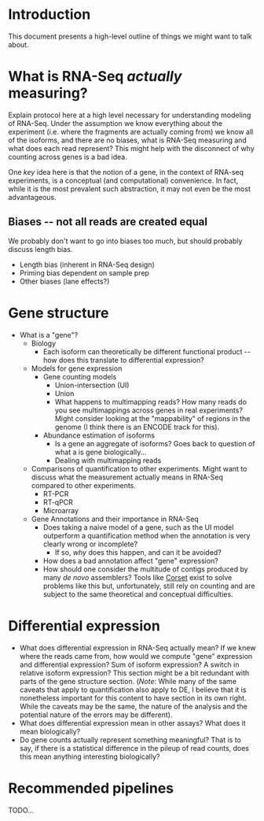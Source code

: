 # Introduction

This document presents a high-level outline of things we might want to talk
about.

# What is RNA-Seq *actually* measuring?

Explain protocol here at a high level necessary for understanding modeling of
RNA-Seq. Under the assumption we know everything about the experiment (i.e.
where the fragments are actually coming from) we know all of the isoforms, and
there are no biases, what is RNA-Seq measuring and what does each read
represent? This might help with the disconnect of why counting across genes is
a bad idea.

One *key* idea here is that the notion of a gene, in the context of RNA-seq
experiments, is a conceptual (and computational) convenience.  In fact, while
it is the most prevalent such abstraction, it may not even be the most advantageous.

## Biases -- not all reads are created equal

We probably don't want to go into biases too much, but should probably discuss
length bias.

- Length bias (inherent in RNA-Seq design)
- Priming bias dependent on sample prep
- Other biases (lane effects?)

# Gene structure

- What is a "gene"?
    - Biology
        - Each isoform can theoretically be different functional product -- how
          does this translate to differential expression?
    - Models for gene expression
        - Gene counting models
            - Union-intersection (UI)
            - Union
            - What happens to multimapping reads? How many reads do you see
              multimappings across genes in real experiments? Might consider
              looking at the "mappability" of regions in the genome (I think
              there is an ENCODE track for this).
        - Abundance estimation of isoforms
            - Is a gene an aggregate of isoforms? Goes back to question of what
              a is gene biologically...
            - Dealing with multimapping reads
    - Comparisons of quantification to other experiments. Might want to discuss
      what the measurement actually means in RNA-Seq compared to other
      experiments.
        - RT-PCR
        - RT-qPCR
        - Microarray
    - Gene Annotations and their importance in RNA-Seq
        - Does taking a naive model of a gene, such as the UI model outperform
          a quantification method when the annotation is very clearly wrong or
          incomplete?
            - If so, *why* does this happen, and can it be avoided?
        - How does a bad annotation affect "gene" expression?
        - How should one consider the multitude of contigs produced by many *de
          novo* assemblers?  Tools like
          [Corset](http://genomebiology.com/2014/15/7/410) exist to solve
          problems like this but, unfortunately, still rely on counting and are
          subject to the same theoretical and conceptual difficulties.

# Differential expression

- What does differential expression in RNA-Seq actually mean? If we knew where
  the reads came from, how would we compute "gene" expression and differential
  expression? Sum of isoform expression? A switch in relative isoform
  expression? This section might be a bit redundant with parts of the gene
  structure section. (*Note*: While many of the same caveats that apply to
  quantification also apply to DE, I believe that it is nonetheless important
  for this content to have section in its own right.  While the caveats may
  be the same, the nature of the analysis and the potential nature of the errors
  may be different).
- What does differential expression mean in other assays? What does it mean
  biologically?
- Do gene counts actually represent something meaningful? That is to say, if
  there is a statistical difference in the pileup of read counts, does this
  mean anything interesting biologically?

# Recommended pipelines
TODO...

